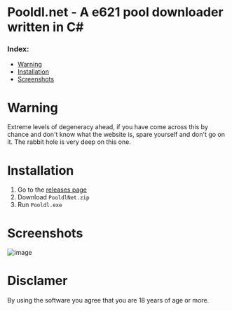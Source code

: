 # Pooldl.net - A e621 pool downloader written in C#


### Index:
- [Warning](#warning)
- [Installation](#installation)
- [Screenshots](#screenshots)

# Warning
Extreme levels of degeneracy ahead, if you have come across this by chance and don't know what the website is, spare yourself and don't go on it. The rabbit hole is very deep on this one.

# Installation

1. Go to the [releases page](/releases)
2. Download `PooldlNet.zip`
3. Run `Pooldl.exe`

# Screenshots
![image](https://user-images.githubusercontent.com/30276916/219872664-8e2a13a1-68ba-424a-8f20-55843f24e814.png)

# Disclamer
By using the software you agree that you are 18 years of age or more.
